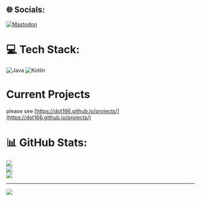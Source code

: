 
## 🌐 Socials:
[![Mastodon](https://img.shields.io/badge/-MASTODON-%232B90D9?style=plastic&logo=mastodon&logoColor=white)](https://mastodon.social/@dot_______166@mastodon.social) 

# 💻 Tech Stack:
![Java](https://img.shields.io/badge/java-%23ED8B00.svg?style=plastic&logo=openjdk&logoColor=white) ![Kotlin](https://img.shields.io/badge/kotlin-%237F52FF.svg?style=plastic&logo=kotlin&logoColor=white) 

# Current Projects 

please see [https://dot166.github.io/projects/](https://dot166.github.io/projects/)

# 📊 GitHub Stats:
![](https://github-readme-stats.vercel.app/api?username=dot166&theme=dark&hide_border=true&include_all_commits=true&count_private=true)<br/>
![](https://github-readme-streak-stats.herokuapp.com/?user=dot166&theme=dark&hide_border=true)<br/>
![](https://github-readme-stats.vercel.app/api/top-langs/?username=dot166&theme=dark&hide_border=true&include_all_commits=true&count_private=true&layout=compact)

---
[![](https://visitcount.itsvg.in/api?id=dot166&icon=0&color=10)](https://visitcount.itsvg.in)

<!-- Proudly created with GPRM ( https://gprm.itsvg.in ) -->
